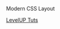 Modern CSS Layout

[LevelUP Tuts](https://leveluptutorials.com/tutorials/modern-css-layouts/about-modern-css-layouts)
